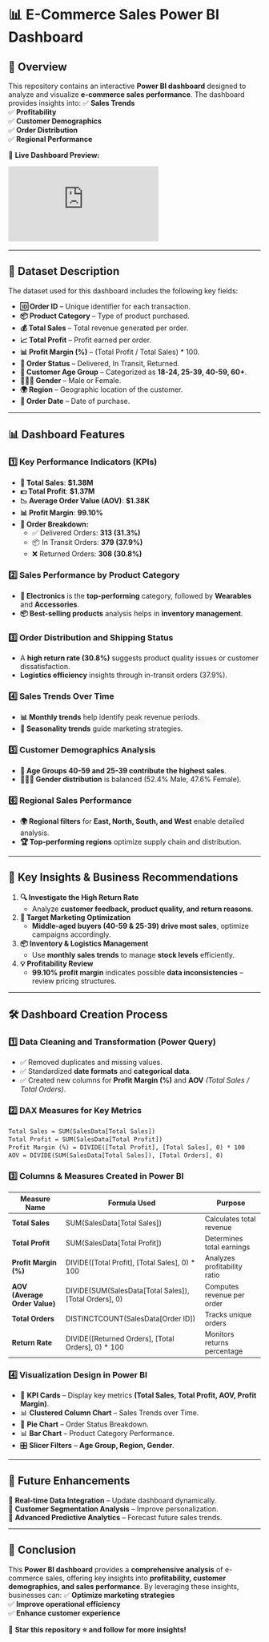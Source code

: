 # **📊 E-Commerce Sales Power BI Dashboard**

## **📌 Overview**
This repository contains an interactive **Power BI dashboard** designed to analyze and visualize **e-commerce sales performance**. The dashboard provides insights into:
✅ **Sales Trends**  
✅ **Profitability**  
✅ **Customer Demographics**  
✅ **Order Distribution**  
✅ **Regional Performance**  

📌 **Live Dashboard Preview:**  

![E-Commerce Sales Dashboard](https://github.com/TayyabInsights/PostgreSQL-Data-Analysis-Project/blob/main/E-commerce-Sales-Analysis-%26-Forecasting-Using-Data-Analytics-Project%20/PowerBI_Dashboards/ecommerce_sales%20Copy.pdf)

---

## **📂 Dataset Description**
The dataset used for this dashboard includes the following key fields:
- **🆔 Order ID** – Unique identifier for each transaction.
- **📦 Product Category** – Type of product purchased.
- **💰 Total Sales** – Total revenue generated per order.
- **📈 Total Profit** – Profit earned per order.
- **📊 Profit Margin (%)** – (Total Profit / Total Sales) * 100.
- **🚚 Order Status** – Delivered, In Transit, Returned.
- **👥 Customer Age Group** – Categorized as **18-24, 25-39, 40-59, 60+**.
- **🧑‍🤝‍🧑 Gender** – Male or Female.
- **🌍 Region** – Geographic location of the customer.
- **📅 Order Date** – Date of purchase.

---

## **📊 Dashboard Features**
### **1️⃣ Key Performance Indicators (KPIs)**
- **🛒 Total Sales**: **$1.38M**
- **💵 Total Profit**: **$1.37M**
- **📉 Average Order Value (AOV)**: **$1.38K**
- **📊 Profit Margin**: **99.10%**
- **🚚 Order Breakdown:**
  - ✅ Delivered Orders: **313 (31.3%)**
  - 📦 In Transit Orders: **379 (37.9%)**
  - ❌ Returned Orders: **308 (30.8%)**

### **2️⃣ Sales Performance by Product Category**
- **📡 Electronics** is the **top-performing** category, followed by **Wearables** and **Accessories**.
- **📦 Best-selling products** analysis helps in **inventory management**.

### **3️⃣ Order Distribution and Shipping Status**
- A **high return rate (30.8%)** suggests product quality issues or customer dissatisfaction.
- **Logistics efficiency** insights through in-transit orders (37.9%).

### **4️⃣ Sales Trends Over Time**
- **📊 Monthly trends** help identify peak revenue periods.
- **📅 Seasonality trends** guide marketing strategies.

### **5️⃣ Customer Demographics Analysis**
- **👥 Age Groups 40-59 and 25-39 contribute the highest sales**.
- **🧑‍🤝‍🧑 Gender distribution** is balanced (52.4% Male, 47.6% Female).

### **6️⃣ Regional Sales Performance**
- **🌍 Regional filters** for **East, North, South, and West** enable detailed analysis.
- **🏆 Top-performing regions** optimize supply chain and distribution.

---

## **📌 Key Insights & Business Recommendations**
1. **🔍 Investigate the High Return Rate**
   - Analyze **customer feedback, product quality, and return reasons**.
2. **🎯 Target Marketing Optimization**
   - **Middle-aged buyers (40-59 & 25-39) drive most sales**, optimize campaigns accordingly.
3. **📦 Inventory & Logistics Management**
   - Use **monthly sales trends** to manage **stock levels** efficiently.
4. **💡 Profitability Review**
   - **99.10% profit margin** indicates possible **data inconsistencies** – review pricing structures.

---

## **🛠 Dashboard Creation Process**

### **1️⃣ Data Cleaning and Transformation (Power Query)**
- ✅ Removed duplicates and missing values.
- ✅ Standardized **date formats** and **categorical data**.
- ✅ Created new columns for **Profit Margin (%)** and **AOV** *(Total Sales / Total Orders)*.

### **2️⃣ DAX Measures for Key Metrics**
```DAX
Total Sales = SUM(SalesData[Total Sales])
Total Profit = SUM(SalesData[Total Profit])
Profit Margin (%) = DIVIDE([Total Profit], [Total Sales], 0) * 100
AOV = DIVIDE(SUM(SalesData[Total Sales]), [Total Orders], 0)
```

### **3️⃣ Columns & Measures Created in Power BI**
| **Measure Name**           | **Formula Used**  | **Purpose** |
|---------------------------|-----------------|-------------|
| **Total Sales**          | SUM(SalesData[Total Sales]) | Calculates total revenue |
| **Total Profit**         | SUM(SalesData[Total Profit]) | Determines total earnings |
| **Profit Margin (%)**    | DIVIDE([Total Profit], [Total Sales], 0) * 100 | Analyzes profitability ratio |
| **AOV (Average Order Value)** | DIVIDE(SUM(SalesData[Total Sales]), [Total Orders], 0) | Computes revenue per order |
| **Total Orders**         | DISTINCTCOUNT(SalesData[Order ID]) | Tracks unique orders |
| **Return Rate**          | DIVIDE([Returned Orders], [Total Orders], 0) * 100 | Monitors returns percentage |

### **4️⃣ Visualization Design in Power BI**
- 📌 **KPI Cards** – Display key metrics **(Total Sales, Total Profit, AOV, Profit Margin)**.
- 📊 **Clustered Column Chart** – Sales Trends over Time.
- 🍕 **Pie Chart** – Order Status Breakdown.
- 📊 **Bar Chart** – Product Category Performance.
- 🎛 **Slicer Filters** – **Age Group, Region, Gender**.

---

## **🚀 Future Enhancements**
📌 **Real-time Data Integration** – Update dashboard dynamically.  
📌 **Customer Segmentation Analysis** – Improve personalization.  
📌 **Advanced Predictive Analytics** – Forecast future sales trends.  

---

## **📢 Conclusion**
This **Power BI dashboard** provides a **comprehensive analysis** of e-commerce sales, offering key insights into **profitability, customer demographics, and sales performance**. By leveraging these insights, businesses can:
✅ **Optimize marketing strategies**  
✅ **Improve operational efficiency**  
✅ **Enhance customer experience**  

📌 **Star this repository ⭐ and follow for more insights!**

